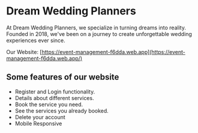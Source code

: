# Dream Wedding Planners

At Dream Wedding Planners, we specialize in turning dreams into reality. Founded in 2018, we've been on a journey to create unforgettable wedding experiences ever since.

Our Website: [https://event-management-f6dda.web.app](https://event-management-f6dda.web.app/)

## Some features of our website

- Register and Login functionality.
- Details about different services.
- Book the service you need.
- See the services you already booked.
- Delete your account
- Mobile Responsive
